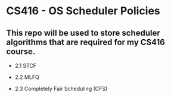 # CS416 - OS Scheduler Policies

## This repo will be used to store scheduler algorithms that are required for my CS416 course. 

- 2.1 STCF

- 2.2 MLFQ

- 2.3 Completely Fair Scheduling (CFS)